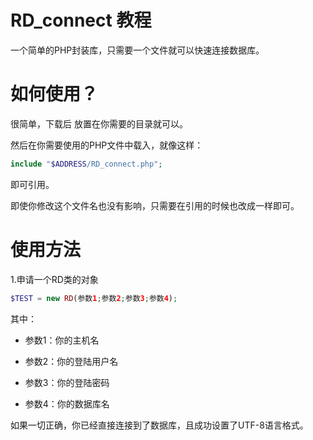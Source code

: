 RD_connect 教程
=====
一个简单的PHP封装库，只需要一个文件就可以快速连接数据库。

# 如何使用？
很简单，下载后 放置在你需要的目录就可以。

然后在你需要使用的PHP文件中载入，就像这样：
```PHP
include "$ADDRESS/RD_connect.php"; 
```
即可引用。

即使你修改这个文件名也没有影响，只需要在引用的时候也改成一样即可。

# 使用方法

1.申请一个RD类的对象
```PHP
$TEST = new RD(参数1;参数2;参数3;参数4);
```
其中：

* 参数1：你的主机名

* 参数2：你的登陆用户名

* 参数3：你的登陆密码

* 参数4：你的数据库名

如果一切正确，你已经直接连接到了数据库，且成功设置了UTF-8语言格式。
